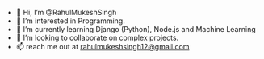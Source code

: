 - 👋 Hi, I’m @RahulMukeshSingh
- 👀 I’m interested in Programming.
- 🌱 I’m currently learning Django (Python), Node.js and Machine Learning
- 💞️ I’m looking to collaborate on complex projects.
- 📫 reach me out at rahulmukeshsingh12@gmail.com
 
<!---
RahulMukeshSingh/RahulMukeshSingh is a ✨ special ✨ repository because its `README.md` (this file) appears on your GitHub profile.
You can click the Preview link to take a look at your changes.
--->
